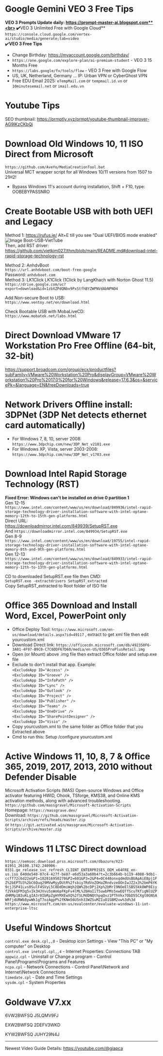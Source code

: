 # Google Gemini VEO 3 Free Tips
**VEO 3 Prompts Update daily: https://prompt-master-ai.blogspot.com**<br>
✔️**VEO 3 Unlimited Free with Google Cloud**
<br>`https://console.cloud.google.com/vertex-ai/studio/media/generate;tab=video`<br>
✔️**VEO 3 Free Tips**
* Change Birthday: https://myaccount.google.com/birthday/
* `https://one.google.com/explore-plan/ai-premium-student` - VEO 3 15 Months Free
* `https://labs.google/fx/tools/flow` - VEO 3 Free with Google Flow
* US, UK, Netherland, Germany ... IP: Urban VPN or CyberGhost VPN
* Free EDU Email 2025: `eTempMail.com` or `tempmail.id.vn` or `10minutesemail.net` or `imail.edu.vn`
# Youtube Tips
SEO thumbnail:
https://prmptly.xyz/prmpt/youtube-thumbnail-improver-AG9IKzCKbQi<br>

# Download Old Windows 10, 11 ISO Direct from Microsoft
`https://github.com/AveYo/MediaCreationTool.bat`<br>
Universal MCT wrapper script for all Windows 10/11 versions from 1507 to 21H2!<br>
* Bypass Windows 11's account during installation, Shift + F10, type: OOBEBYPASSNRO

# Create Bootable USB with both UEFI and Legacy
Method 1: https://rufus.ie/
Alt+E till you see "Dual UEFI/BIOS mode enabled"<br>
![Image Boot-USB-VietTube](https://github.com/vietkim027/thm/blob/main/usb-boot-uefi-legacy-VietTube.png)<br>
Then, add RST driver: https://github.com/vietkim027/thm/blob/main/README.md#download-intel-rapid-storage-technology-rst

Method 2: AnhdvBoot<br>
`https://url.anhdvboot.com/boot-free-google`<br>
Password: `anhdvboot.com`<br>
Method 3: LK1Click
LK1Click (1Click by LangKhach with Norton Ghost 11.5)<br>
`https://drive.google.com/uc?export=download&id=1zbXZPdQNbv9PxStfhBYZWPNVdAbNPNO4`<br>

Add Non-secure Boot to USB:<br>
`https://www.ventoy.net/en/download.html`<br>

Check Bootable USB with MobaLiveCD:<br>
`https://www.mobatek.net/labs.html`<br>

# Direct Download VMware 17 Workstation Pro Free Offline (64-bit, 32-bit)</br>
https://support.broadcom.com/group/ecx/productfiles?subFamily=VMware%20Workstation%20Pro&displayGroup=VMware%20Workstation%20Pro%2017.0%20for%20Windows&release=17.6.3&os=&servicePk=&language=EN&freeDownloads=true

# Network Drivers Offline install: 3DPNet (3DP Net detects ethernet card automatically)<br>
* For Windows 7, 8, 10, server 2008: `https://www.3dpchip.com/new/3DP_Net_v2101.exe`<br>
* For Windows XP, Vista, server 2003-2008: `https://www.3dpchip.com/new/3DP_Net_v1703.exe`<br>

# Download Intel Rapid Storage Technology (RST)<br>
**Fixed Error: Windows can't be installed on drive 0 partition 1**<br>
Gen 12-15<br>
`https://www.intel.com/content/www/us/en/download/849936/intel-rapid-storage-technology-driver-installation-software-with-intel-optane-memory-12th-to-15th-gen-platforms.html`<br>
Direct URL:<br>
https://downloadmirror.intel.com/849939/SetupRST.exe<br>
And
`https://downloadmirror.intel.com/849934/SetupRST.exe`<br>
Gen 8-9<br>
`https://www.intel.com/content/www/us/en/download/19755/intel-rapid-storage-technology-driver-installation-software-with-intel-optane-memory-8th-and-9th-gen-platforms.html`<br>
Gen 12-13<br>
`https://www.intel.com/content/www/us/en/download/849933/intel-rapid-storage-technology-driver-installation-software-with-intel-optane-memory-12th-to-13th-gen-platforms.html`<br>

CD to downloaded SetupRST.exe file then CMD:<br>
`SetupRST.exe -extractdrivers SetupRST_extracted`<br>
Copy SetupRST_extracted to Root folder of ISO file

# Office 365 Download and Install Word, Excel, PowerPoint only<br>
* Office Deploy Tool: `https://www.microsoft.com/en-us/download/details.aspx?id=49117` , extract to get xml file then edit yourcustom.xml
* Download Direct link: `https://officecdn.microsoft.com/db/492350F6-3A01-4F97-B9C0-C7C6DDF67D60/media/en-US/O365ProPlusRetail.img`<br>
* Open (or Mount) above .img file then extract Office folder and setup.exe file<br>
* Exclude to don't install that app. Example:<br>
      `<ExcludeApp ID="Access" />`<br>
      `<ExcludeApp ID="Groove" />`<br>
      `<ExcludeApp ID="InfoPath" />`<br>
      `<ExcludeApp ID="Lync" />`<br>
      `<ExcludeApp ID="Outlook" />`<br>
      `<ExcludeApp ID="Project" />`<br>
      `<ExcludeApp ID="Publisher" />`<br>
      `<ExcludeApp ID="Teams" />`<br>
      `<ExcludeApp ID="OneDrive" />`<br>
      `<ExcludeApp ID="SharePointDesigner" />`<br>
      `<ExcludeApp ID="Visio" />`<br>
* Copy yourcustom.xml to the same folder as Office folder that you Extracted above<br>
* Cmd to run this: Setup /configure yourcustom.xml<br>

# Active Windows 11, 10, 8, 7 & Office 365, 2019, 2017, 2013, 2010 without Defender Disable<br>
Microsoft Activation Scripts (MAS) Open-source Windows and Office activator featuring HWID, Ohook, TSforge, KMS38, and Online KMS activation methods, along with advanced troubleshooting.<br>
`https://github.com/massgravel/Microsoft-Activation-Scripts`<br>
Homepage: `https://massgrave.dev/`<br>
Download: `https://github.com/massgravel/Microsoft-Activation-Scripts/archive/refs/heads/master.zip`<br>
or
`https://git.activated.win/massgrave/Microsoft-Activation-Scripts/archive/master.zip`<br>

# Windows 11 LTSC Direct download
`https://oemsoc.download.prss.microsoft.com/dbazure/X23-81951_26100.1742.240906-0331.ge_release_svc_refresh_CLIENT_ENTERPRISES_OEM_x64FRE_en-us.iso_640de540-87c4-427f-be87-e6d53a3a60b4?t=2c3b664b-b119-4088-9db1-ccff72c6d22e&P1=102816950270&P2=601&P3=2&P4=OC448onxqdmdUsBUApAiE8pj1FZ%2bEPTU3%2bC6Quq29MVwMyyDUtR%2fsbiy7RdVoZOHaZRndvzeOOnIwJZ2x3%2bmP6YK9cjJSP41Lvs0SulF4SVyL5C0DdDmiWqh2QW%2bcDPj2Xp%2bMrI9NOeElSBS5kkOWP8Eiyf2VkkQFM3g5vIk3HJVvu5sWo6pFKpFv4lML%2bHaIiTSuwbPMs5xwEQTfScuTKfigNlUZPdHRMp1B3uKLgIA3r0IbRpZgHYMXEwXQ%2fSLMdDNQthpqQvz1PThVkx7ObD55CXgt0GNSAWRfjdURWb8ywWk1gT7ozAgpP%2fKNm56U5nh33WZSuMZIuO1SBM2vw%3d%3d`<br>
`https://www.microsoft.com/en-us/evalcenter/evaluate-windows-11-iot-enterprise-ltsc`<br>

# Useful Windows Shortcut
`control.exe desk.cpl,,0` - Desktop icon Settings - View "This PC" or "My computer" on Desktop<br>
`control.exe inetcpl.cpl,,4` - Internet Properties: Connections TAB<br>
`appwiz.cpl` - Uninstall or Change a program - Control Panel\Programs\Programs and Features<br>
`ncpa.cpl` - Network Connections - Control Panel\Network and Internet\Network Connections<br>
`timedate.cpl` - Date and Time Settings<br>
`sysdm.cpl` - System Properties<br>  

# Goldwave V7.xx
6VW2BWFSQ
J5LQMV9FJ

EXW2BWFSQ
2DEFV3WKD

KYW2BWFSQ
JUHY29N4J<br>

***
Newest Video Guide Details: https://youtube.com/@giapca
